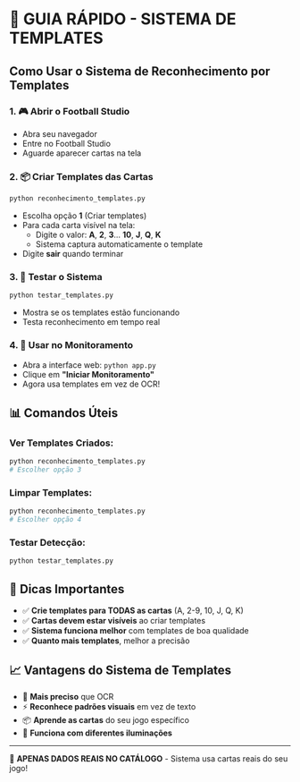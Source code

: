 🎯 GUIA RÁPIDO - SISTEMA DE TEMPLATES
=====================================

## Como Usar o Sistema de Reconhecimento por Templates

### 1. 🎮 Abrir o Football Studio
- Abra seu navegador
- Entre no Football Studio
- Aguarde aparecer cartas na tela

### 2. 📦 Criar Templates das Cartas
```bash
python reconhecimento_templates.py
```
- Escolha opção **1** (Criar templates)
- Para cada carta visível na tela:
  - Digite o valor: **A**, **2**, **3**... **10**, **J**, **Q**, **K**
  - Sistema captura automaticamente o template
- Digite **sair** quando terminar

### 3. 🧪 Testar o Sistema
```bash
python testar_templates.py
```
- Mostra se os templates estão funcionando
- Testa reconhecimento em tempo real

### 4. 🚀 Usar no Monitoramento
- Abra a interface web: `python app.py`
- Clique em **"Iniciar Monitoramento"**
- Agora usa templates em vez de OCR!

## 📊 Comandos Úteis

### Ver Templates Criados:
```bash
python reconhecimento_templates.py
# Escolher opção 3
```

### Limpar Templates:
```bash
python reconhecimento_templates.py  
# Escolher opção 4
```

### Testar Detecção:
```bash
python testar_templates.py
```

## 🎯 Dicas Importantes

- ✅ **Crie templates para TODAS as cartas** (A, 2-9, 10, J, Q, K)
- ✅ **Cartas devem estar visíveis** ao criar templates
- ✅ **Sistema funciona melhor** com templates de boa qualidade
- ✅ **Quanto mais templates**, melhor a precisão

## 📈 Vantagens do Sistema de Templates

- 🎯 **Mais preciso** que OCR
- ⚡ **Reconhece padrões visuais** em vez de texto
- 📦 **Aprende as cartas** do seu jogo específico
- 🔄 **Funciona com diferentes iluminações**

---
🚀 **APENAS DADOS REAIS NO CATÁLOGO** - Sistema usa cartas reais do seu jogo!
